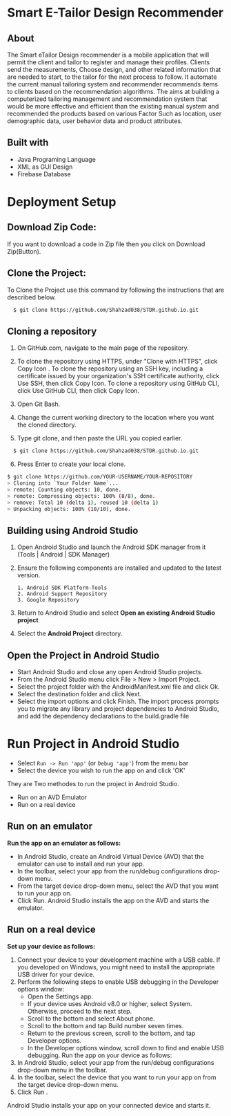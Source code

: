 # Smart E-Tailor Design Recommender

## About
The Smart eTailor Design recommender is a mobile application that will permit the client and tailor to register and manage their profiles. Clients send the measurements, Choose design, and other related information that are needed to start, to the tailor for the next process to follow. It automate the current manual tailoring system and recommender recommends items to clients based on the recommendation algorithms. The aims at building a computerized tailoring management and recommendation system that would be more effective and efficient than the existing manual system and recommended the products based on various Factor Such as location, user demographic data, user behavior data and product attributes.
## Built with
- Java Programing Language
- XML as GUI Design
- Firebase Database

# Deployment Setup
## Download Zip Code:
If you want to download a code in Zip file then you click on Download Zip(Button).
## Clone the Project:
To Clone the Project use this command by following the instructions that are described below.
```bash
  $ git clone https://github.com/Shahzad038/STDR.github.io.git
```
## Cloning a repository

1. On GitHub.com, navigate to the main page of the repository.

1. To clone the repository using HTTPS, under "Clone with HTTPS", click Copy Icon . To clone the repository using an SSH key, including a certificate issued by your organization's SSH certificate authority, click Use SSH, then click Copy Icon. To clone a repository using GitHub CLI, click Use GitHub CLI, then click Copy Icon.

1. Open Git Bash.

1. Change the current working directory to the location where you want the cloned directory.

1. Type git clone, and then paste the URL you copied earlier.

```bash
  $ git clone https://github.com/Shahzad038/STDR.github.io.git
```

6. Press Enter to create your local clone.

```bash
$ git clone https://github.com/YOUR-USERNAME/YOUR-REPOSITORY
> Cloning into `Your Folder Name`...
> remote: Counting objects: 10, done.
> remote: Compressing objects: 100% (8/8), done.
> remove: Total 10 (delta 1), reused 10 (delta 1)
> Unpacking objects: 100% (10/10), done.
```

## Building using Android Studio

1. Open Android Studio and launch the Android SDK manager from it (Tools | Android | SDK Manager)
1. Ensure the following components are installed and updated to the latest version.

       1. Android SDK Platform-Tools
       2. Android Support Repository
       3. Google Repository
1. Return to Android Studio and select **Open an existing Android Studio project**
1. Select the **Android Project** directory.
## Open the Project in Android Studio
- Start Android Studio and close any open Android Studio projects.
- From the Android Studio menu click File > New > Import Project.
- Select the project folder with the AndroidManifest.xml file and click Ok.
- Select the destination folder and click Next.
- Select the import options and click Finish.
The import process prompts you to migrate any library and project dependencies to Android Studio, and add the dependency declarations to the build.gradle file

# Run Project in Android Studio
* Select `Run -> Run 'app'` (or `Debug 'app'`) from the menu bar
* Select the device you wish to run the app on and click 'OK'

They are Two methodes to run the project in Android Studio.
- Run on an AVD Emulator
- Run on a real device

## Run on an emulator
**Run the app on an emulator as follows:**

- In Android Studio, create an Android Virtual Device (AVD) that the emulator can use to install and run your app.
- In the toolbar, select your app from the run/debug configurations drop-down menu.
- From the target device drop-down menu, select the AVD that you want to run your app on.
- Click Run.
Android Studio installs the app on the AVD and starts the emulator.

## Run on a real device
**Set up your device as follows:**
1. Connect your device to your development machine with a USB cable. If you developed on Windows, you might need to install the appropriate USB driver for your device.
1. Perform the following steps to enable USB debugging in the Developer options window:
     - Open the Settings app.
     - If your device uses Android v8.0 or higher, select System. Otherwise, proceed to the next step.
     - Scroll to the bottom and select About phone.
     - Scroll to the bottom and tap Build number seven times.
     - Return to the previous screen, scroll to the bottom, and tap Developer options.
     - In the Developer options window, scroll down to find and enable USB debugging.
Run the app on your device as follows:
1. In Android Studio, select your app from the run/debug configurations drop-down menu in the toolbar.
1. In the toolbar, select the device that you want to run your app on from the target device drop-down menu.
1. Click Run .

Android Studio installs your app on your connected device and starts it. 
